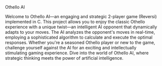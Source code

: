 Othello AI

Welcome to Othello AI—an engaging and strategic 2-player game (Reversi) implemented in C. This project allows you to enjoy the classic Othello experience with a unique twist—an intelligent AI opponent that dynamically adapts to your moves. The AI analyzes the opponent's moves in real-time, employing a sophisticated algorithm to calculate and execute the optimal responses. Whether you're a seasoned Othello player or new to the game, challenge yourself against the AI for an exciting and intellectually stimulating gaming experience. Dive into the world of Othello AI, where strategic thinking meets the power of artificial intelligence.
